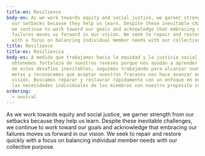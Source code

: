 ```yaml
---
title-en: Resilience
body-en: As we work towards equity and social justice, we garner strength from
  our setbacks because they help us learn. Despite these inevitable challenges,
  we continue to work toward our goals and acknowledge that embracing our
  failures moves us forward in our vision. We seek to repair and restore quickly
  with a focus on balancing individual member needs with our collective purpose.
title: Resilience
title-es: Resiliencia
body-es: A medida que trabajamos hacia la equidad y la justicia social,
  obtenemos fortaleza de nuestros reveses porque nos ayudan a aprender. A pesar
  de estos desafíos inevitables, seguimos trabajando para alcanzar nuestras
  metas y reconocemos que aceptar nuestros fracasos nos hace avanzar en nuestra
  visión. Buscamos reparar y restaurar rápidamente con un enfoque en equilibrar
  las necesidades individuales de los miembros con nuestro propósito colectivo.
ordering:
  - neutral
---
```

As we work towards equity and social justice, we garner strength from our setbacks because they help us learn. Despite these inevitable challenges, we continue to work toward our goals and acknowledge that embracing our failures moves us forward in our vision. We seek to repair and restore quickly with a focus on balancing individual member needs with our collective purpose.